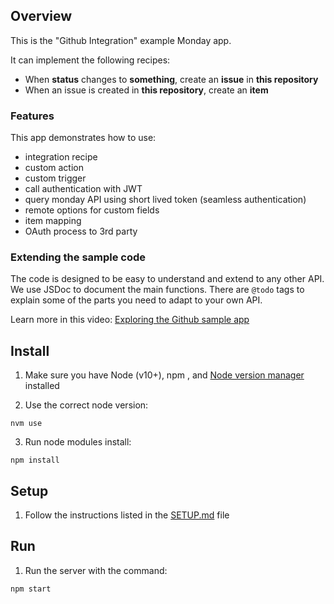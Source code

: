 ## Overview

This is the "Github Integration" example Monday app.

It can implement the following recipes:

- When **status** changes to **something**, create an **issue** in **this repository**
- When an issue is created in **this repository**, create an **item**

### Features

This app demonstrates how to use:

- integration recipe
- custom action
- custom trigger
- call authentication with JWT
- query monday API using short lived token (seamless authentication)
- remote options for custom fields
- item mapping
- OAuth process to 3rd party

### Extending the sample code

The code is designed to be easy to understand and extend to any other API. We use JSDoc to document the main functions. There are `@todo` tags to explain some of the parts you need to adapt to your own API.

Learn more in this video: [Exploring the Github sample app](https://www.youtube.com/watch?v=oxG6HVSQh5M)

## Install

1. Make sure you have Node (v10+), npm , and [Node version manager](https://github.com/nvm-sh/nvm) installed

2. Use the correct node version:

```
nvm use
```

3. Run node modules install:

```
npm install
```

## Setup

1. Follow the instructions listed in the [SETUP.md](SETUP.md) file

## Run

1. Run the server with the command:

```
npm start
```

